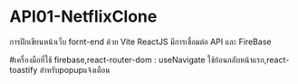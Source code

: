 # API01-NetflixClone
การฝึกเขียนหน้าเว็บ fornt-end ด้วย Vite ReactJS มีการเชื่อมต่อ API และ FireBase

#เครื่องมือที่ใช้ firebase,react-router-dom : useNavigate ใช้ย้อนกลับหน้าแรก,react-toastify สำหรับpopupแจ้งเตือน
